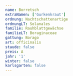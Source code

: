 ```yaml
---
name: Borretsch
extraNamen: ['Gurkenkraut']
ordnung: Nachtschattenartige
ordnungLT: Solanales
familie: Rauhblattgewächse
familieLT: Boraginaceae
gattung: Borago
art: officinalis
staude: false
preis: A
jahr: '1'
winter: false
karlsgarten: false
---
```

